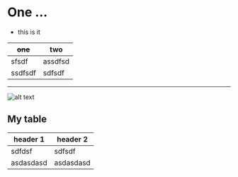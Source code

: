 # One ...

* this is it

|	~~one~~       | two
|-------------|--------
    sfsdf     | assdfsd
ssdfsdf       |sdfsdf

---

![alt text](https://images.unsplash.com/photo-1530595467537-0b5996c41f2d?ixlib=rb-1.2.1&dpr=1&auto=format&fit=crop&w=416&h=312&q=60)



## My table

|header 1|header 2|
|--------|--------|
   sdfdsf      |  sdfsdf 
   asdasdasd| asdasdasd
         
